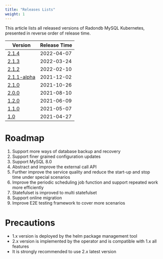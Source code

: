 ```yaml
---
title: "Releases Lists"
weight: 1
---
```


This article lists all released versions of Radondb MySQL Kubernetes, presented in reverse order of release time.

| Version | Release Time |
| --- | ---- |
| [2.1.4](../2.1.4)	| 2022-04-07 |
| [2.1.3](../2.1.3)	| 2022-03-24 |
| [2.1.2](../2.1.2) |	2022-02-10 |
| [2.1.1-alpha](../2.1.1) | 	2021-12-02 |
| [2.1.0](../2.1.0) |	2021-10-26 |
| [2.0.0](../2.0.0) |	2021-08-10 |
| [1.2.0](../1.2.0) |	2021-06-09 |
| [1.1.0](../1.1.0) |	2021-05-07 |
| [1.0](../1.0) |	2021-04-27 |

# Roadmap

1. Support more ways of database backup and recovery
2. Support finer grained configuration updates
3. Support MySQL 8.0
4. Abstract and improve the external call API
5. Further improve the service quality and reduce the start-up and stop time under special scenarios
6. Improve the periodic scheduling job function and support repeated work more efficiently
7. Statefulset is improved to multi statefulset
8. Support online migration
9. Improve E2E testing framework to cover more scenarios

# Precautions
- 1.x version is deployed by the helm package management tool
- 2.x version is implemented by the operator and is compatible with 1.x all features
- It is strongly recommended to use 2.x latest version